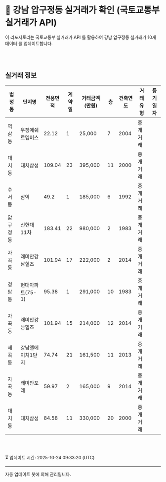 
# 🚩 강남 압구정동 실거래가 확인 (국토교통부 실거래가 API)

이 리포지토리는 국토교통부 실거래가 API 를 활용하여 강남 압구정동 실거래가 10개 데이터 를 업데이트합니다.

<br>
<br>

## 실거래 정보
| 법정동 | 단지명 | 전용면적 | 계약일 | 거래금액(만원) | 층 | 건축연도 | 거래유형 | 등기일자 |
| --- | --- | --- | --- | --- | --- | --- | --- | --- |
| 역삼동 | 우정에쉐르멤버스 | 22.12 | 1 | 25,000 | 7 | 2004 | 중개거래 |  |
| 대치동 | 대치삼성 | 109.04 | 23 | 395,000 | 11 | 2000 | 중개거래 |  |
| 수서동 | 삼익 | 49.2 | 1 | 185,000 | 6 | 1992 | 중개거래 |  |
| 압구정동 | 신현대11차 | 183.41 | 22 | 980,000 | 2 | 1983 | 중개거래 |  |
| 자곡동 | 래미안강남힐즈 | 101.94 | 17 | 222,000 | 2 | 2014 | 중개거래 |  |
| 청담동 | 현대아파트(75-1) | 95.38 | 1 | 291,000 | 10 | 1983 | 중개거래 |  |
| 자곡동 | 래미안강남힐즈 | 101.94 | 15 | 214,000 | 12 | 2014 | 중개거래 |  |
| 세곡동 | 강남엘에이치1단지 | 74.74 | 21 | 161,500 | 11 | 2013 | 중개거래 |  |
| 자곡동 | 래미안포레 | 59.97 | 2 | 165,000 | 9 | 2014 | 중개거래 |  |
| 대치동 | 대치삼성 | 84.58 | 11 | 330,000 | 20 | 2000 | 중개거래 |  |

<br>
<br>

⏳ 업데이트 시간: 2025-10-24 09:33:20 (UTC)

---
자동 업데이트 봇에 의해 관리됩니다.
    